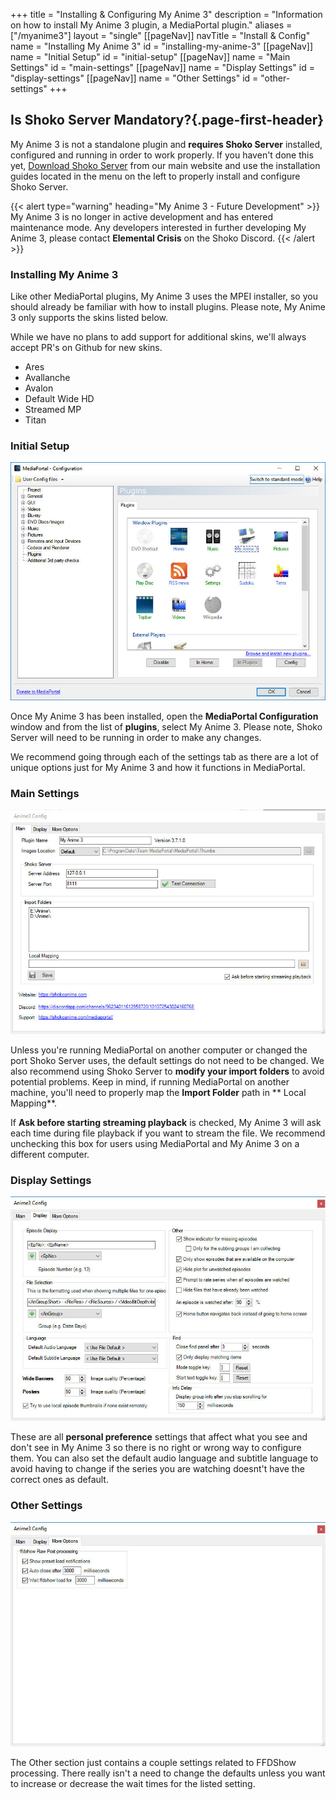 +++ title = "Installing & Configuring My Anime 3"
description = "Information on how to install My Anime 3 plugin, a MediaPortal plugin."
aliases = ["/myanime3"]
layout = "single"
[[pageNav]]
navTitle = "Install & Config"
name = "Installing My Anime 3"
id = "installing-my-anime-3"
[[pageNav]]
name = "Initial Setup"
id = "initial-setup"
[[pageNav]]
name = "Main Settings"
id = "main-settings"
[[pageNav]]
name = "Display Settings"
id = "display-settings"
[[pageNav]]
name = "Other Settings"
id = "other-settings"
+++

## Is Shoko Server Mandatory?{.page-first-header}

My Anime 3 is not a standalone plugin and **requires Shoko Server** installed, configured and running in order to work
properly. If you haven't done this yet, [Download Shoko Server](https://shokoanime.com/downloads/) from our main website
and use the installation guides located in the menu on the left to properly install and configure Shoko Server.

{{< alert type="warning" heading="My Anime 3 - Future Development" >}} My Anime 3 is no longer in active development and
has entered maintenance mode. Any developers interested in further developing My Anime 3, please contact **Elemental
Crisis** on the Shoko Discord. {{< /alert >}}

### Installing My Anime 3

Like other MediaPortal plugins, My Anime 3 uses the MPEI installer, so you should already be familiar with how to
install plugins. Please note, My Anime 3 only supports the skins listed below.

While we have no plans to add support for additional skins, we'll always accept PR's on Github for new skins.

- Ares
- Avallanche
- Avalon
- Default Wide HD
- Streamed MP
- Titan

### Initial Setup

![MediaPortal Config](/assets/images/my-anime-3/MediaPortal-Config.jpg)

Once My Anime 3 has been installed, open the **MediaPortal Configuration** window and from the list of **plugins**,
select My Anime 3. Please note, Shoko Server will need to be running in order to make any changes.

We recommend going through each of the settings tab as there are a lot of unique options just for My Anime 3 and how it
functions in MediaPortal.

### Main Settings

![My Anime 3 - Main Screen](/assets/images/my-anime-3/My-Anime-3-Main.jpg)

Unless you're running MediaPortal on another computer or changed the port Shoko Server uses, the default settings do not
need to be changed. We also recommend using Shoko Server to **modify your import folders** to avoid potential problems.
Keep in mind, if running MediaPortal on another machine, you'll need to properly map the **Import Folder** path in **
Local Mapping**.

If **Ask before starting streaming playback** is checked, My Anime 3 will ask each time during file playback if you want
to stream the file. We recommend unchecking this box for users using MediaPortal and My Anime 3 on a different computer.

### Display Settings

![My Anime 3 - Display](/assets/images/my-anime-3/My-Anime-3-Display.jpg)

These are all **personal preference** settings that affect what you see and don't see in My Anime 3 so there is no right
or wrong way to configure them. You can also set the default audio language and subtitle language to avoid having to
change if the series you are watching doesnt't have the correct ones as default.

### Other Settings

![My Anime 3 - Other](/assets/images/my-anime-3/My-Anime-3-Other.jpg)

The Other section just contains a couple settings related to FFDShow processing. There really isn't a need to change the
defaults unless you want to increase or decrease the wait times for the listed setting.

